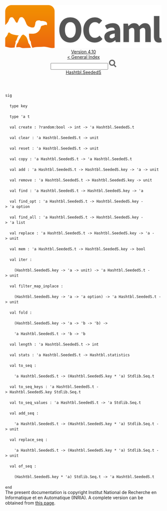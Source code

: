 <!-- ((! set title API !)) ((! set documentation !)) ((! set api !)) ((! set nobreadcrumb !)) -->
<div class="api"><header><nav class="toc brand"><a class="brand" href="https://ocaml.org/"><img src="colour-logo-gray.svg" class="svg" alt="OCaml"></a></nav><nav class="toc"><div class="toc_version"><a href="/docs" id="version-select">Version 4.10</a></div><a href="index.html">&lt; General Index</a><div class="api_search"><input type="text" name="apisearch" id="api_search" oninput="mySearch(false);" onkeypress="this.oninput();" onclick="this.oninput();" onpaste="this.oninput();">
<img src="search_icon.svg" alt="Search" class="svg" onclick="mySearch(false)"></div>
<div id="search_results"></div><div class="toc_title"><a href="Hashtbl.SeededS.html">Hashtbl.SeededS</a></div><ul></ul></nav></header>
<code class="code"><span class="keyword">sig</span><br>
&nbsp;&nbsp;<span class="keyword">type</span>&nbsp;key<br>
&nbsp;&nbsp;<span class="keyword">type</span>&nbsp;<span class="keywordsign">'</span>a&nbsp;t<br>
&nbsp;&nbsp;<span class="keyword">val</span>&nbsp;create&nbsp;:&nbsp;?random:bool&nbsp;<span class="keywordsign">-&gt;</span>&nbsp;int&nbsp;<span class="keywordsign">-&gt;</span>&nbsp;<span class="keywordsign">'</span>a&nbsp;<span class="constructor">Hashtbl</span>.<span class="constructor">SeededS</span>.t<br>
&nbsp;&nbsp;<span class="keyword">val</span>&nbsp;clear&nbsp;:&nbsp;<span class="keywordsign">'</span>a&nbsp;<span class="constructor">Hashtbl</span>.<span class="constructor">SeededS</span>.t&nbsp;<span class="keywordsign">-&gt;</span>&nbsp;unit<br>
&nbsp;&nbsp;<span class="keyword">val</span>&nbsp;reset&nbsp;:&nbsp;<span class="keywordsign">'</span>a&nbsp;<span class="constructor">Hashtbl</span>.<span class="constructor">SeededS</span>.t&nbsp;<span class="keywordsign">-&gt;</span>&nbsp;unit<br>
&nbsp;&nbsp;<span class="keyword">val</span>&nbsp;copy&nbsp;:&nbsp;<span class="keywordsign">'</span>a&nbsp;<span class="constructor">Hashtbl</span>.<span class="constructor">SeededS</span>.t&nbsp;<span class="keywordsign">-&gt;</span>&nbsp;<span class="keywordsign">'</span>a&nbsp;<span class="constructor">Hashtbl</span>.<span class="constructor">SeededS</span>.t<br>
&nbsp;&nbsp;<span class="keyword">val</span>&nbsp;add&nbsp;:&nbsp;<span class="keywordsign">'</span>a&nbsp;<span class="constructor">Hashtbl</span>.<span class="constructor">SeededS</span>.t&nbsp;<span class="keywordsign">-&gt;</span>&nbsp;<span class="constructor">Hashtbl</span>.<span class="constructor">SeededS</span>.key&nbsp;<span class="keywordsign">-&gt;</span>&nbsp;<span class="keywordsign">'</span>a&nbsp;<span class="keywordsign">-&gt;</span>&nbsp;unit<br>
&nbsp;&nbsp;<span class="keyword">val</span>&nbsp;remove&nbsp;:&nbsp;<span class="keywordsign">'</span>a&nbsp;<span class="constructor">Hashtbl</span>.<span class="constructor">SeededS</span>.t&nbsp;<span class="keywordsign">-&gt;</span>&nbsp;<span class="constructor">Hashtbl</span>.<span class="constructor">SeededS</span>.key&nbsp;<span class="keywordsign">-&gt;</span>&nbsp;unit<br>
&nbsp;&nbsp;<span class="keyword">val</span>&nbsp;find&nbsp;:&nbsp;<span class="keywordsign">'</span>a&nbsp;<span class="constructor">Hashtbl</span>.<span class="constructor">SeededS</span>.t&nbsp;<span class="keywordsign">-&gt;</span>&nbsp;<span class="constructor">Hashtbl</span>.<span class="constructor">SeededS</span>.key&nbsp;<span class="keywordsign">-&gt;</span>&nbsp;<span class="keywordsign">'</span>a<br>
&nbsp;&nbsp;<span class="keyword">val</span>&nbsp;find_opt&nbsp;:&nbsp;<span class="keywordsign">'</span>a&nbsp;<span class="constructor">Hashtbl</span>.<span class="constructor">SeededS</span>.t&nbsp;<span class="keywordsign">-&gt;</span>&nbsp;<span class="constructor">Hashtbl</span>.<span class="constructor">SeededS</span>.key&nbsp;<span class="keywordsign">-&gt;</span>&nbsp;<span class="keywordsign">'</span>a&nbsp;option<br>
&nbsp;&nbsp;<span class="keyword">val</span>&nbsp;find_all&nbsp;:&nbsp;<span class="keywordsign">'</span>a&nbsp;<span class="constructor">Hashtbl</span>.<span class="constructor">SeededS</span>.t&nbsp;<span class="keywordsign">-&gt;</span>&nbsp;<span class="constructor">Hashtbl</span>.<span class="constructor">SeededS</span>.key&nbsp;<span class="keywordsign">-&gt;</span>&nbsp;<span class="keywordsign">'</span>a&nbsp;list<br>
&nbsp;&nbsp;<span class="keyword">val</span>&nbsp;replace&nbsp;:&nbsp;<span class="keywordsign">'</span>a&nbsp;<span class="constructor">Hashtbl</span>.<span class="constructor">SeededS</span>.t&nbsp;<span class="keywordsign">-&gt;</span>&nbsp;<span class="constructor">Hashtbl</span>.<span class="constructor">SeededS</span>.key&nbsp;<span class="keywordsign">-&gt;</span>&nbsp;<span class="keywordsign">'</span>a&nbsp;<span class="keywordsign">-&gt;</span>&nbsp;unit<br>
&nbsp;&nbsp;<span class="keyword">val</span>&nbsp;mem&nbsp;:&nbsp;<span class="keywordsign">'</span>a&nbsp;<span class="constructor">Hashtbl</span>.<span class="constructor">SeededS</span>.t&nbsp;<span class="keywordsign">-&gt;</span>&nbsp;<span class="constructor">Hashtbl</span>.<span class="constructor">SeededS</span>.key&nbsp;<span class="keywordsign">-&gt;</span>&nbsp;bool<br>
&nbsp;&nbsp;<span class="keyword">val</span>&nbsp;iter&nbsp;:<br>
&nbsp;&nbsp;&nbsp;&nbsp;(<span class="constructor">Hashtbl</span>.<span class="constructor">SeededS</span>.key&nbsp;<span class="keywordsign">-&gt;</span>&nbsp;<span class="keywordsign">'</span>a&nbsp;<span class="keywordsign">-&gt;</span>&nbsp;unit)&nbsp;<span class="keywordsign">-&gt;</span>&nbsp;<span class="keywordsign">'</span>a&nbsp;<span class="constructor">Hashtbl</span>.<span class="constructor">SeededS</span>.t&nbsp;<span class="keywordsign">-&gt;</span>&nbsp;unit<br>
&nbsp;&nbsp;<span class="keyword">val</span>&nbsp;filter_map_inplace&nbsp;:<br>
&nbsp;&nbsp;&nbsp;&nbsp;(<span class="constructor">Hashtbl</span>.<span class="constructor">SeededS</span>.key&nbsp;<span class="keywordsign">-&gt;</span>&nbsp;<span class="keywordsign">'</span>a&nbsp;<span class="keywordsign">-&gt;</span>&nbsp;<span class="keywordsign">'</span>a&nbsp;option)&nbsp;<span class="keywordsign">-&gt;</span>&nbsp;<span class="keywordsign">'</span>a&nbsp;<span class="constructor">Hashtbl</span>.<span class="constructor">SeededS</span>.t&nbsp;<span class="keywordsign">-&gt;</span>&nbsp;unit<br>
&nbsp;&nbsp;<span class="keyword">val</span>&nbsp;fold&nbsp;:<br>
&nbsp;&nbsp;&nbsp;&nbsp;(<span class="constructor">Hashtbl</span>.<span class="constructor">SeededS</span>.key&nbsp;<span class="keywordsign">-&gt;</span>&nbsp;<span class="keywordsign">'</span>a&nbsp;<span class="keywordsign">-&gt;</span>&nbsp;<span class="keywordsign">'</span>b&nbsp;<span class="keywordsign">-&gt;</span>&nbsp;<span class="keywordsign">'</span>b)&nbsp;<span class="keywordsign">-&gt;</span><br>
&nbsp;&nbsp;&nbsp;&nbsp;<span class="keywordsign">'</span>a&nbsp;<span class="constructor">Hashtbl</span>.<span class="constructor">SeededS</span>.t&nbsp;<span class="keywordsign">-&gt;</span>&nbsp;<span class="keywordsign">'</span>b&nbsp;<span class="keywordsign">-&gt;</span>&nbsp;<span class="keywordsign">'</span>b<br>
&nbsp;&nbsp;<span class="keyword">val</span>&nbsp;length&nbsp;:&nbsp;<span class="keywordsign">'</span>a&nbsp;<span class="constructor">Hashtbl</span>.<span class="constructor">SeededS</span>.t&nbsp;<span class="keywordsign">-&gt;</span>&nbsp;int<br>
&nbsp;&nbsp;<span class="keyword">val</span>&nbsp;stats&nbsp;:&nbsp;<span class="keywordsign">'</span>a&nbsp;<span class="constructor">Hashtbl</span>.<span class="constructor">SeededS</span>.t&nbsp;<span class="keywordsign">-&gt;</span>&nbsp;<span class="constructor">Hashtbl</span>.statistics<br>
&nbsp;&nbsp;<span class="keyword">val</span>&nbsp;to_seq&nbsp;:<br>
&nbsp;&nbsp;&nbsp;&nbsp;<span class="keywordsign">'</span>a&nbsp;<span class="constructor">Hashtbl</span>.<span class="constructor">SeededS</span>.t&nbsp;<span class="keywordsign">-&gt;</span>&nbsp;(<span class="constructor">Hashtbl</span>.<span class="constructor">SeededS</span>.key&nbsp;*&nbsp;<span class="keywordsign">'</span>a)&nbsp;<span class="constructor">Stdlib</span>.<span class="constructor">Seq</span>.t<br>
&nbsp;&nbsp;<span class="keyword">val</span>&nbsp;to_seq_keys&nbsp;:&nbsp;<span class="keywordsign">'</span>a&nbsp;<span class="constructor">Hashtbl</span>.<span class="constructor">SeededS</span>.t&nbsp;<span class="keywordsign">-&gt;</span>&nbsp;<span class="constructor">Hashtbl</span>.<span class="constructor">SeededS</span>.key&nbsp;<span class="constructor">Stdlib</span>.<span class="constructor">Seq</span>.t<br>
&nbsp;&nbsp;<span class="keyword">val</span>&nbsp;to_seq_values&nbsp;:&nbsp;<span class="keywordsign">'</span>a&nbsp;<span class="constructor">Hashtbl</span>.<span class="constructor">SeededS</span>.t&nbsp;<span class="keywordsign">-&gt;</span>&nbsp;<span class="keywordsign">'</span>a&nbsp;<span class="constructor">Stdlib</span>.<span class="constructor">Seq</span>.t<br>
&nbsp;&nbsp;<span class="keyword">val</span>&nbsp;add_seq&nbsp;:<br>
&nbsp;&nbsp;&nbsp;&nbsp;<span class="keywordsign">'</span>a&nbsp;<span class="constructor">Hashtbl</span>.<span class="constructor">SeededS</span>.t&nbsp;<span class="keywordsign">-&gt;</span>&nbsp;(<span class="constructor">Hashtbl</span>.<span class="constructor">SeededS</span>.key&nbsp;*&nbsp;<span class="keywordsign">'</span>a)&nbsp;<span class="constructor">Stdlib</span>.<span class="constructor">Seq</span>.t&nbsp;<span class="keywordsign">-&gt;</span>&nbsp;unit<br>
&nbsp;&nbsp;<span class="keyword">val</span>&nbsp;replace_seq&nbsp;:<br>
&nbsp;&nbsp;&nbsp;&nbsp;<span class="keywordsign">'</span>a&nbsp;<span class="constructor">Hashtbl</span>.<span class="constructor">SeededS</span>.t&nbsp;<span class="keywordsign">-&gt;</span>&nbsp;(<span class="constructor">Hashtbl</span>.<span class="constructor">SeededS</span>.key&nbsp;*&nbsp;<span class="keywordsign">'</span>a)&nbsp;<span class="constructor">Stdlib</span>.<span class="constructor">Seq</span>.t&nbsp;<span class="keywordsign">-&gt;</span>&nbsp;unit<br>
&nbsp;&nbsp;<span class="keyword">val</span>&nbsp;of_seq&nbsp;:<br>
&nbsp;&nbsp;&nbsp;&nbsp;(<span class="constructor">Hashtbl</span>.<span class="constructor">SeededS</span>.key&nbsp;*&nbsp;<span class="keywordsign">'</span>a)&nbsp;<span class="constructor">Stdlib</span>.<span class="constructor">Seq</span>.t&nbsp;<span class="keywordsign">-&gt;</span>&nbsp;<span class="keywordsign">'</span>a&nbsp;<span class="constructor">Hashtbl</span>.<span class="constructor">SeededS</span>.t<br>
<span class="keyword">end</span></code>
<div class="copyright">The present documentation is copyright Institut National de Recherche en Informatique et en Automatique (INRIA). A complete version can be obtained from <a href="http://caml.inria.fr/pub/docs/manual-ocaml/">this page</a>.</div></div>